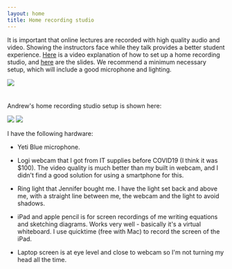 ```yaml
---
layout: home
title: Home recording studio
---
```


It is important that online lectures are recorded with high quality audio and video. Showing the instructors face while they talk provides a better student experience. [Here](https://usask.cloud.panopto.eu/Panopto/Pages/Viewer.aspx?id=db55eafb-3469-4012-a5dc-abd8010c0abf) is a video explanation of how to set up a home recording studio, and [here]({{site.baseurl}}/files/infog_hardware.pdf) are the slides. We recommend a minimum necessary setup, which will include a good microphone and lighting.  

<a href="https://usask.cloud.panopto.eu/Panopto/Pages/Viewer.aspx?id=db55eafb-3469-4012-a5dc-abd8010c0abf">
<img src="{{site.baseurl}}/images/Andrea.png">
</a>

<!---
<iframe src="https://docs.google.com/forms/d/e/1FAIpQLSdirnkyd5SgbovPnVaZ1sx2T8nEnlJJUO1XfNlFJ20oY38UDg/viewform?embedded=true" width="800" height="928" frameborder="0" marginheight="0" marginwidth="0">Loading…</iframe>

--->   

<p style="margin-bottom:1cm;"></p>

Andrew's home recording studio setup is shown here: 

<img src="{{site.baseurl}}/images/AndrewDesk01.jpg">

<img src="{{site.baseurl}}/images/AndrewDesk02.jpg">

I have the following hardware:

* Yeti Blue microphone.

* Logi webcam that I got from IT supplies before COVID19 (I think it was $100). The video quality is much better than my built in webcam, and I didn't find a good solution for using a smartphone for this.

* Ring light that Jennifer bought me. I have the light set back and above me, with a straight line between me, the webcam and the light to avoid shadows.

* iPad and apple pencil is for screen recordings of me writing equations and sketching diagrams. Works very well - basically it's a virtual whiteboard. I use quicktime (free with Mac) to record the screen of the iPad.

* Laptop screen is at eye level and close to webcam so I'm not turning my head all the time. 
